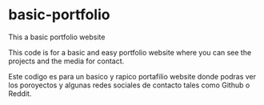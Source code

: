 # basic-portfolio
This a basic portfolio website

This code is for a basic and easy portfolio website where you can see the projects and the media for contact.

Este codigo es para un basico y rapico portafilio website donde podras ver los poroyectos y algunas redes sociales de contacto tales como Github o Reddit.
